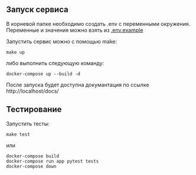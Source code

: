 ## Запуск сервиса

В корневой папке необходимо создать .env с переменными окружения. 
Переменные и значения можно взять из [.env.example](https://github.com/peroovy/currency-converter/blob/master/.env.example)

Запустить сервис можно с помощью make:
```shell
make up
```
либо выполнить следующую команду:
```shell
docker-compose up --build -d
```

После запуска будет доступна докумантация по ссылке http://localhost/docs/

## Тестирование

Запустить тесты:
```shell
make test
```
или
```shell
docker-compose build
docker-compose run app pytest tests
docker-compose down
```
